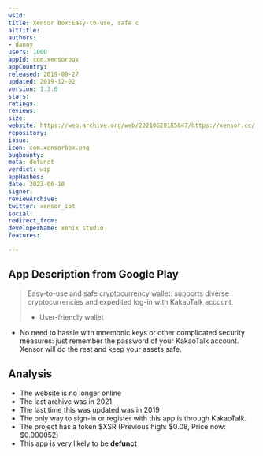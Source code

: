 ```yaml
---
wsId: 
title: Xensor Box:Easy-to-use, safe c
altTitle: 
authors:
- danny
users: 1000
appId: com.xensorbox
appCountry: 
released: 2019-09-27
updated: 2019-12-02
version: 1.3.6
stars: 
ratings: 
reviews: 
size: 
website: https://web.archive.org/web/20210620185847/https://xensor.cc/
repository: 
issue: 
icon: com.xensorbox.png
bugbounty: 
meta: defunct
verdict: wip
appHashes: 
date: 2023-06-10
signer: 
reviewArchive: 
twitter: xensor_iot
social: 
redirect_from: 
developerName: xenix studio
features: 

---
```


## App Description from Google Play 

> Easy-to-use and safe cryptocurrency wallet: supports diverse cryptocurrencies and expedited log-in with KakaoTalk account.
>
> - User-friendly wallet
- No need to hassle with mnemonic keys or other complicated security measures: just remember the password of your KakaoTalk account. Xensor will do the rest and keep your assets safe.

## Analysis 

- The website is no longer online 
- The last archive was in 2021 
- The last time this was updated was in 2019 
- The only way to sign-in or register with this app is through KakaoTalk. 
- The project has a token $XSR (Previous high: $0.08, Price now: $0.000052)
- This app is very likely to be **defunct**